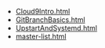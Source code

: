 * [Cloud9Intro.html](Cloud9Intro.html)
* [GitBranchBasics.html](GitBranchBasics.html)
* [UpstartAndSystemd.html](UpstartAndSystemd.html)
* [master-list.html](master-list.html)